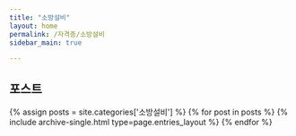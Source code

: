 ```yaml
---
title: "소방설비"
layout: home
permalink: /자격증/소방설비
sidebar_main: true

---
```


## 포스트
{% assign posts = site.categories['소방설비'] %}
{% for post in posts %} {% include archive-single.html type=page.entries_layout %} {% endfor %}

